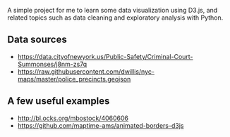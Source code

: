 A simple project for me to learn some data visualization using D3.js,
and related topics such as data cleaning and exploratory analysis with Python.

## Data sources
- https://data.cityofnewyork.us/Public-Safety/Criminal-Court-Summonses/j8nm-zs7q
- https://raw.githubusercontent.com/dwillis/nyc-maps/master/police_precincts.geojson


## A few useful examples
- http://bl.ocks.org/mbostock/4060606
- https://github.com/maptime-ams/animated-borders-d3js
